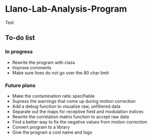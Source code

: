 # Llano-Lab-Analysis-Program

Test

## To-do list
### In progress
* Rewrite the program with class
* Improve comments
* Make sure lines do not go over the 80 char limit
### Future plans
* Make the contamination ratio specifiable
* Supress the warnings that come up during motion correction
* Add a debug function to visualize raw, unfiltered data
* Separate out the maps for receptive field and modulation indices
* Rewrite the correlation matrix function to accept raw data
* Find a better way to fix the negative values from motion correction
* Convert program to a library
* Give the program a cool name and logo
